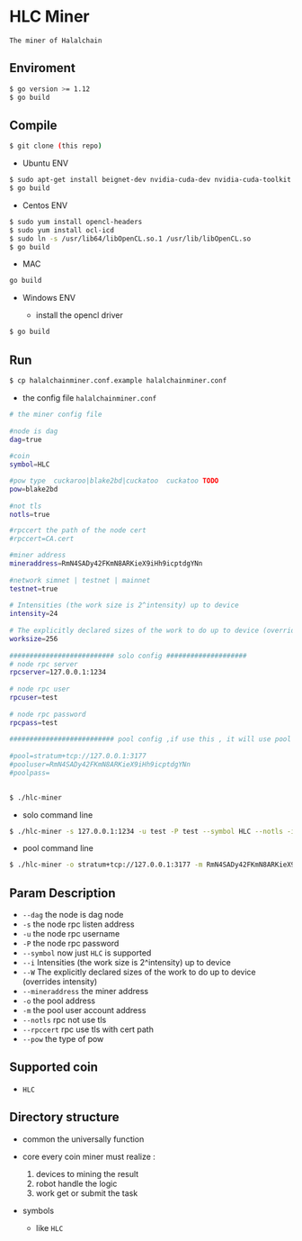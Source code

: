 # HLC Miner

    The miner of Halalchain

## Enviroment

```bash
$ go version >= 1.12
$ go build
```
    
    
## Compile

```bash
$ git clone (this repo)
```

* Ubuntu ENV
```bash
$ sudo apt-get install beignet-dev nvidia-cuda-dev nvidia-cuda-toolkit
$ go build 
```
        
* Centos ENV
```bash
$ sudo yum install opencl-headers
$ sudo yum install ocl-icd
$ sudo ln -s /usr/lib64/libOpenCL.so.1 /usr/lib/libOpenCL.so
$ go build
```
        

* MAC

```bash
go build
```
    
* Windows ENV

  - install the opencl driver
```bash
$ go build 
```
        
    
## Run
```bash
$ cp halalchainminer.conf.example halalchainminer.conf
```
- the config file `halalchainminer.conf`
    
```bash
# the miner config file
    
#node is dag
dag=true
    
#coin
symbol=HLC

#pow type  cuckaroo|blake2bd|cuckatoo  cuckatoo TODO
pow=blake2bd
    
#not tls
notls=true

#rpccert the path of the node cert
#rpccert=CA.cert

#miner address
mineraddress=RmN4SADy42FKmN8ARKieX9iHh9icptdgYNn
    
#network simnet | testnet | mainnet
testnet=true
    
# Intensities (the work size is 2^intensity) up to device
intensity=24
    
# The explicitly declared sizes of the work to do up to device (overrides intensity)
worksize=256
    
########################## solo config ####################
# node rpc server
rpcserver=127.0.0.1:1234
    
# node rpc user
rpcuser=test
    
# node rpc password
rpcpass=test
    
########################## pool config ,if use this , it will use pool mining ########################
    
#pool=stratum+tcp://127.0.0.1:3177
#pooluser=RmN4SADy42FKmN8ARKieX9iHh9icptdgYNn
#poolpass=
    

```
    
```bash
$ ./hlc-miner
```
- solo command line

```bash
$ ./hlc-miner -s 127.0.0.1:1234 -u test -P test --symbol HLC --notls -i 24 -W 256 --mineraddress RmN4SADy42FKmN8ARKieX9iHh9icptdgYNn 
```
- pool command line

```bash
$ ./hlc-miner -o stratum+tcp://127.0.0.1:3177 -m RmN4SADy42FKmN8ARKieX9iHh9icptdgYNn --symbol HLC --notls -i 24 -W 256
``` 

## Param Description 
          
- `--dag` the node is dag node
- `-s` the node rpc listen address
- `-u` the node rpc username
- `-P` the node rpc password
- `--symbol` now just `HLC` is supported
- `--i` Intensities (the work size is 2^intensity) up to device
- `--W` The explicitly declared sizes of the work to do up to device (overrides intensity)
- `--mineraddress` the miner address
- `-o` the pool address
- `-m` the pool user account address
- `--notls` rpc not use tls
- `--rpccert` rpc use tls with cert path
- `--pow` the type of pow

## Supported coin 
        
  - `HLC`
        
## Directory structure

- common  the universally function
    
- core every coin miner must realize :
    1) devices to mining the result
    2) robot handle the logic
    3) work get or submit the task 
    
- symbols 
    
    - like `HLC`
